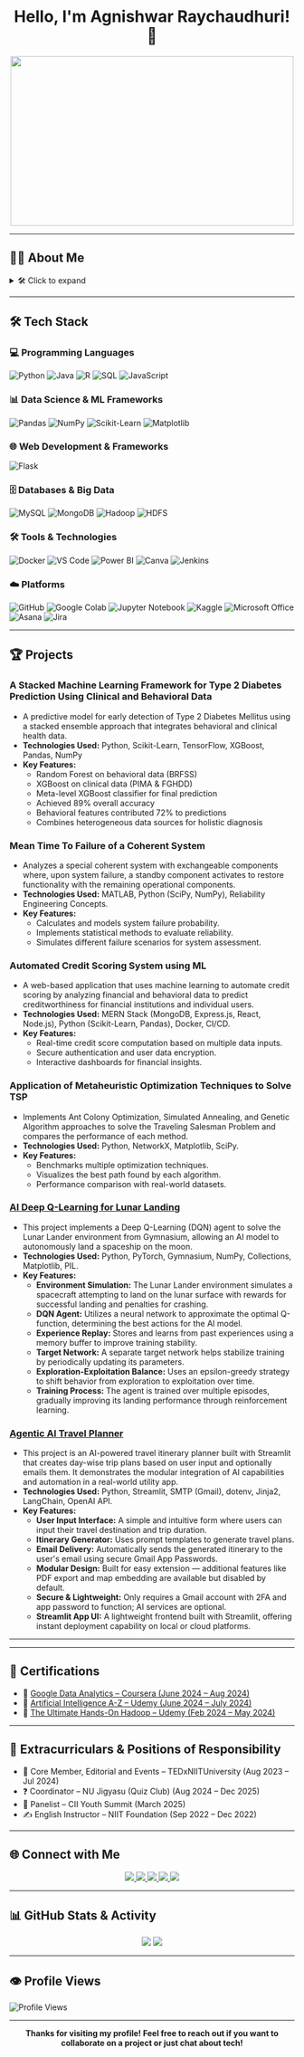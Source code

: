<h1 align="center">Hello, I'm Agnishwar Raychaudhuri! 👋</h1>

<div align="center">
  <img src="https://media.giphy.com/media/dWesBcTLavkZuG35MI/giphy.gif" width="500" height="300"/>
</div>

---

## 🧑‍💻 About Me
<details>
  <summary>🛠️ Click to expand</summary>
  <table width="100%">
    <tr>
      <td width="60%" align="left" valign="top">
        <ul>
          <li>🎓 Data Science student passionate about AI, ML, and all things Data</li>
          <li>🔭 Currently working on enhancing my skills in Augmented Analytics and Cloud-Native Data Science Frameworks</li>
          <li>👯 Looking to collaborate on innovative projects that make a difference</li>
          <li>💬 Ask me about AI-ML, Data Science, or anything tech-related!</li>
          <li>⚡ Fun fact: I'm a tech-savvy innovator who can juggle AI research, quiz mastering, and panel discussions - all while coding my way through challenges like a pro</li>
        </ul>
      </td>
      <td width="40%" align="center">
        <a href="https://www.kaggle.com">
          <img src="https://media1.tenor.com/m/lvLaG5hPCncAAAAd/data-analysis.gif" width="250">
        </a>
      </td>
    </tr>
  </table>
</details>

---

## 🛠️ Tech Stack

### 💻 Programming Languages
![Python](https://img.shields.io/badge/Python-3776AB?style=for-the-badge&logo=python&logoColor=white)
![Java](https://img.shields.io/badge/Java-ED8B00?style=for-the-badge&logo=openjdk&logoColor=white)
![R](https://img.shields.io/badge/R-276DC3?style=for-the-badge&logo=r&logoColor=white)
![SQL](https://img.shields.io/badge/SQL-4479A1?style=for-the-badge&logo=sql&logoColor=white)
![JavaScript](https://img.shields.io/badge/JavaScript-F7DF1E?style=for-the-badge&logo=javascript&logoColor=black)

### 📊 Data Science & ML Frameworks
![Pandas](https://img.shields.io/badge/Pandas-150458?style=for-the-badge&logo=pandas&logoColor=white)
![NumPy](https://img.shields.io/badge/NumPy-013243?style=for-the-badge&logo=numpy&logoColor=white)
![Scikit-Learn](https://img.shields.io/badge/Scikit--Learn-F7931E?style=for-the-badge&logo=scikit-learn&logoColor=white)
![Matplotlib](https://img.shields.io/badge/Matplotlib-11557c?style=for-the-badge&logo=matplotlib&logoColor=white)

### 🌐 Web Development & Frameworks
![Flask](https://img.shields.io/badge/Flask-000000?style=for-the-badge&logo=flask&logoColor=white)

### 🗄️ Databases & Big Data
![MySQL](https://img.shields.io/badge/MySQL-005C84?style=for-the-badge&logo=mysql&logoColor=white)
![MongoDB](https://img.shields.io/badge/MongoDB-4EA94B?style=for-the-badge&logo=mongodb&logoColor=white)
![Hadoop](https://img.shields.io/badge/Hadoop-FDEE21?style=for-the-badge&logo=apache-hadoop&logoColor=black)
![HDFS](https://img.shields.io/badge/HDFS-0E1128?style=for-the-badge&logo=apache&logoColor=white)

### 🛠️ Tools & Technologies
![Docker](https://img.shields.io/badge/Docker-2496ED?style=for-the-badge&logo=docker&logoColor=white)
![VS Code](https://img.shields.io/badge/VS_Code-007ACC?style=for-the-badge&logo=visual%20studio%20code&logoColor=white)
![Power BI](https://img.shields.io/badge/Power%20BI-F2C811?style=for-the-badge&logo=powerbi&logoColor=black)
![Canva](https://img.shields.io/badge/Canva-00C4CC?style=for-the-badge&logo=canva&logoColor=white)
![Jenkins](https://img.shields.io/badge/Jenkins-D24939?style=for-the-badge&logo=jenkins&logoColor=white)

### ☁️ Platforms
![GitHub](https://img.shields.io/badge/GitHub-181717?style=for-the-badge&logo=github&logoColor=white)
![Google Colab](https://img.shields.io/badge/Google_Colab-F9AB00?style=for-the-badge&logo=google-colab&logoColor=white)
![Jupyter Notebook](https://img.shields.io/badge/Jupyter-FA0F00?style=for-the-badge&logo=jupyter&logoColor=white)
![Kaggle](https://img.shields.io/badge/Kaggle-20BEFF?style=for-the-badge&logo=kaggle&logoColor=white)
![Microsoft Office](https://img.shields.io/badge/Microsoft_Office-D83B01?style=for-the-badge&logo=microsoft-office&logoColor=white)
![Asana](https://img.shields.io/badge/Asana-273347?style=for-the-badge&logo=asana&logoColor=white)
![Jira](https://img.shields.io/badge/Jira-0052CC?style=for-the-badge&logo=jira&logoColor=white)

---

## 🏆 Projects

### A Stacked Machine Learning Framework for Type 2 Diabetes Prediction Using Clinical and Behavioral Data

- A predictive model for early detection of Type 2 Diabetes Mellitus using a stacked ensemble approach that integrates behavioral and clinical health data.  
- **Technologies Used:** Python, Scikit-Learn, TensorFlow, XGBoost, Pandas, NumPy  
- **Key Features:**  
  - Random Forest on behavioral data (BRFSS)  
  - XGBoost on clinical data (PIMA & FGHDD)  
  - Meta-level XGBoost classifier for final prediction  
  - Achieved 89% overall accuracy  
  - Behavioral features contributed 72% to predictions  
  - Combines heterogeneous data sources for holistic diagnosis  


### Mean Time To Failure of a Coherent System
- Analyzes a special coherent system with exchangeable components where, upon system failure, a standby component activates to restore functionality with the remaining operational components.
- **Technologies Used:** MATLAB, Python (SciPy, NumPy), Reliability Engineering Concepts.
- **Key Features:**
  - Calculates and models system failure probability.
  - Implements statistical methods to evaluate reliability.
  - Simulates different failure scenarios for system assessment.

### Automated Credit Scoring System using ML
- A web-based application that uses machine learning to automate credit scoring by analyzing financial and behavioral data to predict creditworthiness for financial institutions and individual users.
- **Technologies Used:** MERN Stack (MongoDB, Express.js, React, Node.js), Python (Scikit-Learn, Pandas), Docker, CI/CD.
- **Key Features:**
  - Real-time credit score computation based on multiple data inputs.
  - Secure authentication and user data encryption.
  - Interactive dashboards for financial insights.

### Application of Metaheuristic Optimization Techniques to Solve TSP
- Implements Ant Colony Optimization, Simulated Annealing, and Genetic Algorithm approaches to solve the Traveling Salesman Problem and compares the performance of each method.
- **Technologies Used:** Python, NetworkX, Matplotlib, SciPy.
- **Key Features:**
  - Benchmarks multiple optimization techniques.
  - Visualizes the best path found by each algorithm.
  - Performance comparison with real-world datasets.

### [AI Deep Q-Learning for Lunar Landing](https://github.com/agnishwarr/LunarLanding.git)
- This project implements a Deep Q-Learning (DQN) agent to solve the Lunar Lander environment from Gymnasium, allowing an AI model to autonomously land a spaceship on the moon.
- **Technologies Used:** Python, PyTorch, Gymnasium, NumPy, Collections, Matplotlib, PIL.
- **Key Features:**
  - **Environment Simulation:** The Lunar Lander environment simulates a spacecraft attempting to land on the lunar surface with rewards for successful landing and penalties for crashing.
  - **DQN Agent:** Utilizes a neural network to approximate the optimal Q-function, determining the best actions for the AI model.
  - **Experience Replay:** Stores and learns from past experiences using a memory buffer to improve training stability.
  - **Target Network:** A separate target network helps stabilize training by periodically updating its parameters.
  - **Exploration-Exploitation Balance:** Uses an epsilon-greedy strategy to shift behavior from exploration to exploitation over time.
  - **Training Process:** The agent is trained over multiple episodes, gradually improving its landing performance through reinforcement learning.
    
### [Agentic AI Travel Planner](https://github.com/agnishwarr/Agentic_AI_TravelPlanner.git)
- This project is an AI-powered travel itinerary planner built with Streamlit that creates day-wise trip plans based on user input and optionally emails them. It demonstrates the modular integration of AI capabilities and automation in a real-world utility app.
- **Technologies Used:** Python, Streamlit, SMTP (Gmail), dotenv, Jinja2, LangChain, OpenAI API.
- **Key Features:**
  - **User Input Interface:** A simple and intuitive form where users can input their travel destination and trip duration.
  - **Itinerary Generator:** Uses prompt templates to generate travel plans.
  - **Email Delivery:** Automatically sends the generated itinerary to the user's email using secure Gmail App Passwords.
  - **Modular Design:** Built for easy extension — additional features like PDF export and map embedding are available but disabled by default.
  - **Secure & Lightweight:** Only requires a Gmail account with 2FA and app password to function; AI services are optional.
  - **Streamlit App UI:** A lightweight frontend built with Streamlit, offering instant deployment capability on local or cloud platforms.
---


---

## 📜 Certifications

- 🏅 [Google Data Analytics – Coursera (June 2024 – Aug 2024)](https://www.credly.com/badges/7bff68b2-d50f-468f-abf1-1aed4b905f40/linked_in_profile)  
- 📘 [Artificial Intelligence A-Z – Udemy (June 2024 – July 2024)](https://www.udemy.com/certificate/UC-15c163fe-e144-4be5-a94d-d55276ce3acc/)  
- 🧠 [The Ultimate Hands-On Hadoop – Udemy (Feb 2024 – May 2024)](https://www.udemy.com/certificate/UC-fe1c6a4a-ebf1-49ed-b0ed-f65e02921824/)

---

## 🎯 Extracurriculars & Positions of Responsibility

- 🔴 Core Member, Editorial and Events – TEDxNIITUniversity (Aug 2023 – Jul 2024)  
- ❓ Coordinator – NU Jigyasu (Quiz Club) (Aug 2024 – Dec 2025)  
- 🧩 Panelist – CII Youth Summit (March 2025)  
- ✍️ English Instructor – NIIT Foundation (Sep 2022 – Dec 2022)

---

## 🌐 Connect with Me
<div align="center">
  <a href="https://www.linkedin.com/in/agnishwarraychaudhuri/">
    <img src="https://img.shields.io/badge/LinkedIn-0077B5?style=for-the-badge&logo=linkedin&logoColor=white"/>
  </a>
  <a href="https://www.instagram.com/agnishwarraychaudhuri/?hl=en">
    <img src="https://img.shields.io/badge/Instagram-E4405F?style=for-the-badge&logo=instagram&logoColor=white"/>
  </a>
  <a href="https://drive.google.com/file/d/1oj_wKrFnbMp6J-zLMlCgHiavwIqAzbCm/view?usp=drive_link">
    <img src="https://img.shields.io/badge/Resume-000000?style=for-the-badge&logo=read-the-docs&logoColor=white"/>
  </a>
  <a href="mailto:agnishwar73@gmail.com">
    <img src="https://img.shields.io/badge/Personal_Email-D14836?style=for-the-badge&logo=gmail&logoColor=white"/>
  </a>
  <a href="mailto:agnishwar.raychaudhuri22@st.niituniversity.in">
    <img src="https://img.shields.io/badge/University_Email-0078D4?style=for-the-badge&logo=microsoft-outlook&logoColor=white"/>
  </a>
</div>

---


## 📊 GitHub Stats & Activity  
<p align="center">
  <img src="https://github-readme-stats.vercel.app/api?username=agnishwarr&show_icons=true&theme=tokyonight"/>
  <img src="https://github-readme-stats.vercel.app/api/top-langs/?username=agnishwarr&layout=compact&theme=tokyonight"/>
</p>

---

## 👁️ Profile Views  
![Profile Views](https://komarev.com/ghpvc/?username=agnishwarr&style=flat-square&color=brightgreen)

---

<div align="center">
  <b>Thanks for visiting my profile! Feel free to reach out if you want to collaborate on a project or just chat about tech!</b>
</div>
